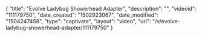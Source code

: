 {
    "title": "Evolve Ladybug Showerhead Adapter",
    "description": "",
    "videoid": "111179750",
    "date_created": "1502923067",
    "date_modified": "1504247458",
    "type": "captivate",
    "layout": "video",
    "url": "\/v\/evolve-ladybug-showerhead-adapter\/111179750"
}